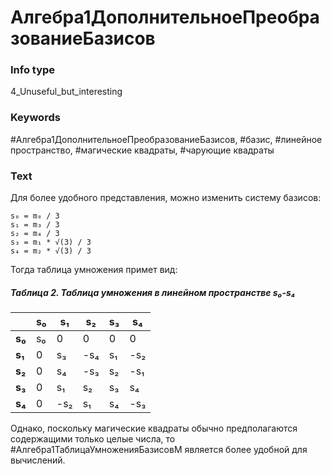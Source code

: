 # Алгебра1ДополнительноеПреобразованиеБазисов
### Info type
4_Unuseful_but_interesting
### Keywords
#Алгебра1ДополнительноеПреобразованиеБазисов, #базис, #линейное пространство, #магические квадраты, #чарующие квадраты
### Text
Для более удобного представления, можно изменить систему базисов:
```
s₀ = m₀ / 3
s₁ = m₃ / 3
s₂ = m₄ / 3
s₃ = m₁ * √(3) / 3
s₄ = m₂ * √(3) / 3
```

Тогда таблица умножения примет вид:

##### Таблица 2. Таблица умножения в линейном пространстве s₀-s₄
|         | s₀  | s₁  | s₂  | s₃  | s₄  |
|---------|-----|-----|-----|-----|-----|
| **s₀**  | s₀  | 0   | 0   | 0   | 0   |
| **s₁**  | 0   | s₃  | -s₄ | s₁  | -s₂ |
| **s₂**  | 0   | s₄  | -s₃ | s₂  | -s₁ |
| **s₃**  | 0   | s₁  | s₂  | s₃  | s₄  |
| **s₄**  | 0   | -s₂ | s₁  | s₄  | -s₃ |

Однако, поскольку магические квадраты обычно предполагаются содержащими только целые числа, то #Алгебра1ТаблицаУмноженияБазисовM является более удобной для вычислений.